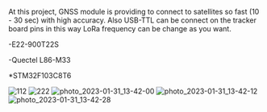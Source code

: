 At this project, GNSS module is providing to connect to satellites so fast (10 - 30 sec) with high accuracy.
Also USB-TTL can be connect on the tracker board pins in this way LoRa frequency can be change as you want. 

-E22-900T22S

-Quectel L86-M33

*STM32F103C8T6



![112](https://user-images.githubusercontent.com/63429097/215738579-f0ced5f4-8fac-4f6c-ba68-10c8e53c84d0.PNG)
![222](https://user-images.githubusercontent.com/63429097/215738585-30153181-b52e-4dc0-9670-30b6474fe5f4.PNG)
![photo_2023-01-31_13-42-00](https://user-images.githubusercontent.com/63429097/215738593-31d4b3a8-e111-422a-8434-9fdc539a88b6.jpg)
![photo_2023-01-31_13-42-12](https://user-images.githubusercontent.com/63429097/215738602-16ee646a-e956-4a2f-b9fe-c159b4abac8c.jpg)
![photo_2023-01-31_13-42-28](https://user-images.githubusercontent.com/63429097/215738606-8e2ee16d-5e15-4344-9b56-d770ca4e109c.jpg)
